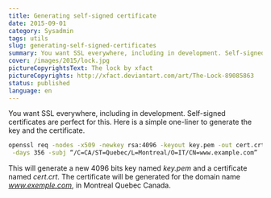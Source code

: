 ```yaml
---
title: Generating self-signed certificate
date: 2015-09-01 
category: Sysadmin
tags: utils
slug: generating-self-signed-certificates
summary: You want SSL everywhere, including in development. Self-signed certificates are perfect for this. Here is a simple one-liner to generate the key and the certificate.
cover: /images/2015/lock.jpg
pictureCopyrightsText: The lock by xfact
pictureCopyrights: http://xfact.deviantart.com/art/The-Lock-89085863
status: published
language: en
---
```


You want SSL everywhere, including in development. Self-signed certificates are perfect for this. Here is a simple one-liner to generate the key and the certificate.

```bash
openssl req -nodes -x509 -newkey rsa:4096 -keyout key.pem -out cert.crt\
 -days 356 -subj “/C=CA/ST=Quebec/L=Montreal/O=IT/CN=www.example.com”
```

This will generate a new 4096 bits key named *key.pem* and a certificate named *cert.crt*.
The certificate will be generated for the domain name *www.exemple.com*, in Montreal Quebec Canada.
